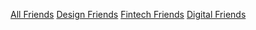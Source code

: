 
[All Friends](obsidian://open?vault=friends&file=All%20friends)
[Design Friends](obsidian://open?vault=friends&file=Design%20Friends)
[Fintech Friends](obsidian://open?vault=friends&file=Fintech%20Friends)
[Digital Friends](obsidian://open?vault=friends&file=Digital%20Friends)